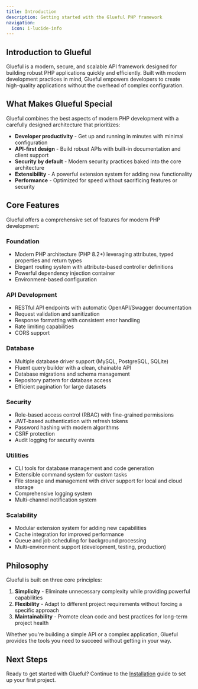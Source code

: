 ```yaml
---
title: Introduction
description: Getting started with the Glueful PHP framework
navigation:
  icon: i-lucide-info
---
```


## Introduction to Glueful

Glueful is a modern, secure, and scalable API framework designed for building robust PHP applications quickly and efficiently. Built with modern development practices in mind, Glueful empowers developers to create high-quality applications without the overhead of complex configuration.

## What Makes Glueful Special

Glueful combines the best aspects of modern PHP development with a carefully designed architecture that prioritizes:

- **Developer productivity** - Get up and running in minutes with minimal configuration
- **API-first design** - Build robust APIs with built-in documentation and client support
- **Security by default** - Modern security practices baked into the core architecture
- **Extensibility** - A powerful extension system for adding new functionality
- **Performance** - Optimized for speed without sacrificing features or security

## Core Features

Glueful offers a comprehensive set of features for modern PHP development:

### Foundation

- Modern PHP architecture (PHP 8.2+) leveraging attributes, typed properties and return types
- Elegant routing system with attribute-based controller definitions
- Powerful dependency injection container
- Environment-based configuration

### API Development

- RESTful API endpoints with automatic OpenAPI/Swagger documentation
- Request validation and sanitization
- Response formatting with consistent error handling
- Rate limiting capabilities
- CORS support

### Database

- Multiple database driver support (MySQL, PostgreSQL, SQLite)
- Fluent query builder with a clean, chainable API
- Database migrations and schema management
- Repository pattern for database access
- Efficient pagination for large datasets

### Security

- Role-based access control (RBAC) with fine-grained permissions
- JWT-based authentication with refresh tokens
- Password hashing with modern algorithms
- CSRF protection
- Audit logging for security events

### Utilities

- CLI tools for database management and code generation
- Extensible command system for custom tasks
- File storage and management with driver support for local and cloud storage
- Comprehensive logging system
- Multi-channel notification system

### Scalability

- Modular extension system for adding new capabilities
- Cache integration for improved performance
- Queue and job scheduling for background processing
- Multi-environment support (development, testing, production)

## Philosophy

Glueful is built on three core principles:

1. **Simplicity** - Eliminate unnecessary complexity while providing powerful capabilities
2. **Flexibility** - Adapt to different project requirements without forcing a specific approach
3. **Maintainability** - Promote clean code and best practices for long-term project health

Whether you're building a simple API or a complex application, Glueful provides the tools you need to succeed without getting in your way.

## Next Steps

Ready to get started with Glueful? Continue to the [Installation](./installation) guide to set up your first project.
